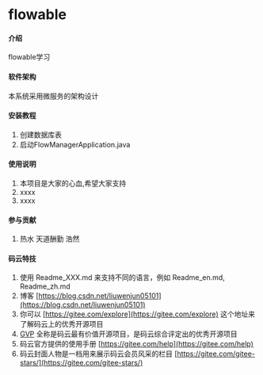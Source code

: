 # flowable

#### 介绍
flowable学习

#### 软件架构
本系统采用微服务的架构设计


#### 安装教程

1.  创建数据库表
2.  启动FlowManagerApplication.java


#### 使用说明

1.  本项目是大家的心血,希望大家支持
2.  xxxx
3.  xxxx

#### 参与贡献

1.  热水 天道酬勤 浩然


#### 码云特技

1.  使用 Readme\_XXX.md 来支持不同的语言，例如 Readme\_en.md, Readme\_zh.md
2.  博客 [https://blog.csdn.net/liuwenjun05101](https://blog.csdn.net/liuwenjun05101)
3.  你可以 [https://gitee.com/explore](https://gitee.com/explore) 这个地址来了解码云上的优秀开源项目
4.  [GVP](https://gitee.com/gvp) 全称是码云最有价值开源项目，是码云综合评定出的优秀开源项目
5.  码云官方提供的使用手册 [https://gitee.com/help](https://gitee.com/help)
6.  码云封面人物是一档用来展示码云会员风采的栏目 [https://gitee.com/gitee-stars/](https://gitee.com/gitee-stars/)
